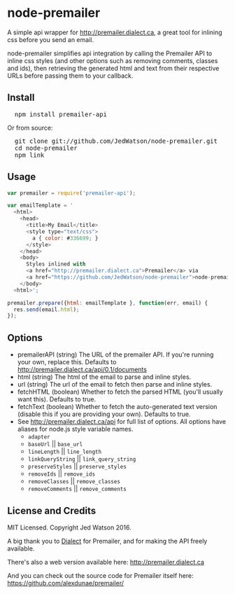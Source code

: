 node-premailer
==============

A simple api wrapper for http://premailer.dialect.ca, a great tool for inlining css before you send an email.

node-premailer simplifies api integration by calling the Premailer API to inline css styles (and other options such as removing comments, classes and ids), then retrieving the generated html and text from their respective URLs before passing them to your callback.


## Install

<pre>
  npm install premailer-api
</pre>

Or from source:

<pre>
  git clone git://github.com/JedWatson/node-premailer.git
  cd node-premailer
  npm link
</pre>

## Usage

```javascript
var premailer = require('premailer-api');

var emailTemplate = '
  <html>
    <head>
      <title>My Email</title>
      <style type="text/css">
        a { color: #336699; }
      </style>
    </head>
    <body>
      Styles inlined with
      <a href="http://premailer.dialect.ca">Premailer</a> via
      <a href="https://github.com/JedWatson/node-premailer">node-premailer</a>.
    </body>
  <html>';

premailer.prepare({html: emailTemplate }, function(err, email) {
  res.send(email.html);
});
```

## Options

- premailerAPI (string)
  The URL of the premailer API. If you're running your own, replace this. Defaults to http://premailer.dialect.ca/api/0.1/documents
- html (string)
  The html of the email to parse and inline styles.
- url (string)
  The url of the email to fetch then parse and inline styles.
- fetchHTML (boolean)
  Whether to fetch the parsed HTML (you'll usually want this). Defaults to true.
- fetchText (boolean)
  Whether to fetch the auto-generated text version (disable this if you are providing your own). Defaults to true.
- See http://premailer.dialect.ca/api for full list of options. All options have aliases for node.js style variable names.
  - `adapter`
  - `baseUrl` || `base_url`
  - `lineLength` || `line_length`
  - `linkQueryString` || `link_query_string`
  - `preserveStyles` || `preserve_styles`
  - `removeIds` || `remove_ids`
  - `removeClasses` || `remove_classes`
  - `removeComments` || `remove_comments`


## License and Credits

MIT Licensed. Copyright Jed Watson 2016.

A big thank you to [Dialect](http://dialect.ca) for Premailer, and for making the API freely available.

There's also a web version available here: http://premailer.dialect.ca

And you can check out the source code for Premailer itself here: https://github.com/alexdunae/premailer/
